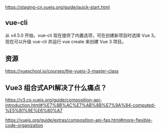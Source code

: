 https://staging-cn.vuejs.org/guide/quick-start.html

## vue-cli
从 v4.5.0 开始，vue-cli 现在提供了内置选项，可在创建新项目时选择 Vue 3。现在可以升级 vue-cli 并运行 vue create 来创建 Vue 3 项目。

## 资源
https://vueschool.io/courses/the-vuejs-3-master-class


## Vue3 组合式API解决了什么痛点？
https://v3.cn.vuejs.org/guide/composition-api-introduction.html#%E7%8B%AC%E7%AB%8B%E7%9A%84-computed-%E5%B1%9E%E6%80%A7

https://vuejs.org/guide/extras/composition-api-faq.html#more-flexible-code-organization